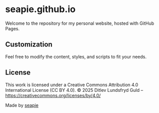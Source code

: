 # seapie.github.io

Welcome to the repository for my personal website, hosted with GitHub Pages.

## Customization

Feel free to modify the content, styles, and scripts to fit your needs.

## License

This work is licensed under a Creative Commons Attribution 4.0 International License (CC BY 4.0).
© 2025 Ditlev Lundsfryd Guld – https://creativecommons.org/licenses/by/4.0/

Made by [seapie](https://github.com/seapie)